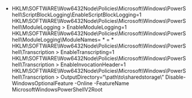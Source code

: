 
- HKLM\SOFTWARE\Wow6432Node\Policies\Microsoft\Windows\PowerShell\ScriptBlockLogging\EnableScriptBlockLogging=1
HKLM\SOFTWARE\Wow6432Node\Policies\Microsoft\Windows\PowerShell\ModuleLogging > EnableModuleLogging=1
HKLM\SOFTWARE\Wow6432Node\Policies\Microsoft\Windows\PowerShell\ModuleLogging\ModuleNames= * = *
HKLM\SOFTWARE\Wow6432Node\Policies\Microsoft\Windows\PowerShell\Transcription > EnableTranscripting=1
HKLM\SOFTWARE\Wow6432Node\Policies\Microsoft\Windows\PowerShell\Transcription > EnableInvocationHeader=1
HKLM\SOFTWARE\Wow6432Node\Policies\Microsoft\Windows\PowerShell\Transcription > OutputDirectory=“\path\to\sharedstorage\”
Disable-WindowsOptionalFeature -Online -FeatureName MicrosoftWindowsPowerShellV2Root